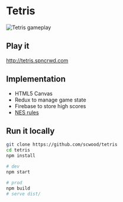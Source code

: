 # Tetris

![Tetris gameplay](https://media.giphy.com/media/xUOrwqYyUxJert1Gow/giphy.gif)

## Play it

http://tetris.spncrwd.com

## Implementation

- HTML5 Canvas
- Redux to manage game state
- Firebase to store high scores
- [NES rules](http://meatfighter.com/nintendotetrisai/#The_Mechanics_of_Nintendo_Tetris)

## Run it locally

```bash
git clone https://github.com/scwood/tetris
cd tetris
npm install

# dev
npm start

# prod
npm build
# serve dist/
```
